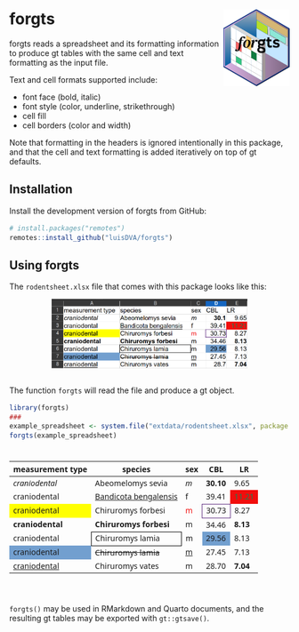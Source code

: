 
<!-- README.md is generated from README.Rmd. Please edit that file -->

# forgts <img src="man/figures/logo.png" align="right" height="138" alt="" />

<!-- badges: start -->
<!-- badges: end -->

forgts reads a spreadsheet and its formatting information to produce gt
tables with the same cell and text formatting as the input file.

Text and cell formats supported include:

- font face (bold, italic)
- font style (color, underline, strikethrough)
- cell fill
- cell borders (color and width)

Note that formatting in the headers is ignored intentionally in this
package, and that the cell and text formatting is added iteratively on
top of gt defaults.

## Installation

Install the development version of forgts from GitHub:

``` r
# install.packages("remotes")
remotes::install_github("luisDVA/forgts")
```

## Using forgts

The `rodentsheet.xlsx` file that comes with this package looks like
this:

<img src="man/figures/spsheetog.png" width="70%" style="display: block; margin: auto;" />

<br/>

The function `forgts` will read the file and produce a gt object.

``` r
library(forgts)
### 
example_spreadsheet <- system.file("extdata/rodentsheet.xlsx", package = "forgts")
forgts(example_spreadsheet)
```

<div id="zuvvulndzp" style="padding-left:0px;padding-right:0px;padding-top:10px;padding-bottom:10px;overflow-x:auto;overflow-y:auto;width:auto;height:auto;">
<style>#zuvvulndzp table {
  font-family: system-ui, 'Segoe UI', Roboto, Helvetica, Arial, sans-serif, 'Apple Color Emoji', 'Segoe UI Emoji', 'Segoe UI Symbol', 'Noto Color Emoji';
  -webkit-font-smoothing: antialiased;
  -moz-osx-font-smoothing: grayscale;
}
&#10;#zuvvulndzp thead, #zuvvulndzp tbody, #zuvvulndzp tfoot, #zuvvulndzp tr, #zuvvulndzp td, #zuvvulndzp th {
  border-style: none;
}
&#10;#zuvvulndzp p {
  margin: 0;
  padding: 0;
}
&#10;#zuvvulndzp .gt_table {
  display: table;
  border-collapse: collapse;
  line-height: normal;
  margin-left: auto;
  margin-right: auto;
  color: #333333;
  font-size: 16px;
  font-weight: normal;
  font-style: normal;
  background-color: #FFFFFF;
  width: auto;
  border-top-style: solid;
  border-top-width: 2px;
  border-top-color: #A8A8A8;
  border-right-style: none;
  border-right-width: 2px;
  border-right-color: #D3D3D3;
  border-bottom-style: solid;
  border-bottom-width: 2px;
  border-bottom-color: #A8A8A8;
  border-left-style: none;
  border-left-width: 2px;
  border-left-color: #D3D3D3;
}
&#10;#zuvvulndzp .gt_caption {
  padding-top: 4px;
  padding-bottom: 4px;
}
&#10;#zuvvulndzp .gt_title {
  color: #333333;
  font-size: 125%;
  font-weight: initial;
  padding-top: 4px;
  padding-bottom: 4px;
  padding-left: 5px;
  padding-right: 5px;
  border-bottom-color: #FFFFFF;
  border-bottom-width: 0;
}
&#10;#zuvvulndzp .gt_subtitle {
  color: #333333;
  font-size: 85%;
  font-weight: initial;
  padding-top: 3px;
  padding-bottom: 5px;
  padding-left: 5px;
  padding-right: 5px;
  border-top-color: #FFFFFF;
  border-top-width: 0;
}
&#10;#zuvvulndzp .gt_heading {
  background-color: #FFFFFF;
  text-align: center;
  border-bottom-color: #FFFFFF;
  border-left-style: none;
  border-left-width: 1px;
  border-left-color: #D3D3D3;
  border-right-style: none;
  border-right-width: 1px;
  border-right-color: #D3D3D3;
}
&#10;#zuvvulndzp .gt_bottom_border {
  border-bottom-style: solid;
  border-bottom-width: 2px;
  border-bottom-color: #D3D3D3;
}
&#10;#zuvvulndzp .gt_col_headings {
  border-top-style: solid;
  border-top-width: 2px;
  border-top-color: #D3D3D3;
  border-bottom-style: solid;
  border-bottom-width: 2px;
  border-bottom-color: #D3D3D3;
  border-left-style: none;
  border-left-width: 1px;
  border-left-color: #D3D3D3;
  border-right-style: none;
  border-right-width: 1px;
  border-right-color: #D3D3D3;
}
&#10;#zuvvulndzp .gt_col_heading {
  color: #333333;
  background-color: #FFFFFF;
  font-size: 100%;
  font-weight: normal;
  text-transform: inherit;
  border-left-style: none;
  border-left-width: 1px;
  border-left-color: #D3D3D3;
  border-right-style: none;
  border-right-width: 1px;
  border-right-color: #D3D3D3;
  vertical-align: bottom;
  padding-top: 5px;
  padding-bottom: 6px;
  padding-left: 5px;
  padding-right: 5px;
  overflow-x: hidden;
}
&#10;#zuvvulndzp .gt_column_spanner_outer {
  color: #333333;
  background-color: #FFFFFF;
  font-size: 100%;
  font-weight: normal;
  text-transform: inherit;
  padding-top: 0;
  padding-bottom: 0;
  padding-left: 4px;
  padding-right: 4px;
}
&#10;#zuvvulndzp .gt_column_spanner_outer:first-child {
  padding-left: 0;
}
&#10;#zuvvulndzp .gt_column_spanner_outer:last-child {
  padding-right: 0;
}
&#10;#zuvvulndzp .gt_column_spanner {
  border-bottom-style: solid;
  border-bottom-width: 2px;
  border-bottom-color: #D3D3D3;
  vertical-align: bottom;
  padding-top: 5px;
  padding-bottom: 5px;
  overflow-x: hidden;
  display: inline-block;
  width: 100%;
}
&#10;#zuvvulndzp .gt_spanner_row {
  border-bottom-style: hidden;
}
&#10;#zuvvulndzp .gt_group_heading {
  padding-top: 8px;
  padding-bottom: 8px;
  padding-left: 5px;
  padding-right: 5px;
  color: #333333;
  background-color: #FFFFFF;
  font-size: 100%;
  font-weight: initial;
  text-transform: inherit;
  border-top-style: solid;
  border-top-width: 2px;
  border-top-color: #D3D3D3;
  border-bottom-style: solid;
  border-bottom-width: 2px;
  border-bottom-color: #D3D3D3;
  border-left-style: none;
  border-left-width: 1px;
  border-left-color: #D3D3D3;
  border-right-style: none;
  border-right-width: 1px;
  border-right-color: #D3D3D3;
  vertical-align: middle;
  text-align: left;
}
&#10;#zuvvulndzp .gt_empty_group_heading {
  padding: 0.5px;
  color: #333333;
  background-color: #FFFFFF;
  font-size: 100%;
  font-weight: initial;
  border-top-style: solid;
  border-top-width: 2px;
  border-top-color: #D3D3D3;
  border-bottom-style: solid;
  border-bottom-width: 2px;
  border-bottom-color: #D3D3D3;
  vertical-align: middle;
}
&#10;#zuvvulndzp .gt_from_md > :first-child {
  margin-top: 0;
}
&#10;#zuvvulndzp .gt_from_md > :last-child {
  margin-bottom: 0;
}
&#10;#zuvvulndzp .gt_row {
  padding-top: 8px;
  padding-bottom: 8px;
  padding-left: 5px;
  padding-right: 5px;
  margin: 10px;
  border-top-style: solid;
  border-top-width: 1px;
  border-top-color: #D3D3D3;
  border-left-style: none;
  border-left-width: 1px;
  border-left-color: #D3D3D3;
  border-right-style: none;
  border-right-width: 1px;
  border-right-color: #D3D3D3;
  vertical-align: middle;
  overflow-x: hidden;
}
&#10;#zuvvulndzp .gt_stub {
  color: #333333;
  background-color: #FFFFFF;
  font-size: 100%;
  font-weight: initial;
  text-transform: inherit;
  border-right-style: solid;
  border-right-width: 2px;
  border-right-color: #D3D3D3;
  padding-left: 5px;
  padding-right: 5px;
}
&#10;#zuvvulndzp .gt_stub_row_group {
  color: #333333;
  background-color: #FFFFFF;
  font-size: 100%;
  font-weight: initial;
  text-transform: inherit;
  border-right-style: solid;
  border-right-width: 2px;
  border-right-color: #D3D3D3;
  padding-left: 5px;
  padding-right: 5px;
  vertical-align: top;
}
&#10;#zuvvulndzp .gt_row_group_first td {
  border-top-width: 2px;
}
&#10;#zuvvulndzp .gt_row_group_first th {
  border-top-width: 2px;
}
&#10;#zuvvulndzp .gt_summary_row {
  color: #333333;
  background-color: #FFFFFF;
  text-transform: inherit;
  padding-top: 8px;
  padding-bottom: 8px;
  padding-left: 5px;
  padding-right: 5px;
}
&#10;#zuvvulndzp .gt_first_summary_row {
  border-top-style: solid;
  border-top-color: #D3D3D3;
}
&#10;#zuvvulndzp .gt_first_summary_row.thick {
  border-top-width: 2px;
}
&#10;#zuvvulndzp .gt_last_summary_row {
  padding-top: 8px;
  padding-bottom: 8px;
  padding-left: 5px;
  padding-right: 5px;
  border-bottom-style: solid;
  border-bottom-width: 2px;
  border-bottom-color: #D3D3D3;
}
&#10;#zuvvulndzp .gt_grand_summary_row {
  color: #333333;
  background-color: #FFFFFF;
  text-transform: inherit;
  padding-top: 8px;
  padding-bottom: 8px;
  padding-left: 5px;
  padding-right: 5px;
}
&#10;#zuvvulndzp .gt_first_grand_summary_row {
  padding-top: 8px;
  padding-bottom: 8px;
  padding-left: 5px;
  padding-right: 5px;
  border-top-style: double;
  border-top-width: 6px;
  border-top-color: #D3D3D3;
}
&#10;#zuvvulndzp .gt_last_grand_summary_row_top {
  padding-top: 8px;
  padding-bottom: 8px;
  padding-left: 5px;
  padding-right: 5px;
  border-bottom-style: double;
  border-bottom-width: 6px;
  border-bottom-color: #D3D3D3;
}
&#10;#zuvvulndzp .gt_striped {
  background-color: rgba(128, 128, 128, 0.05);
}
&#10;#zuvvulndzp .gt_table_body {
  border-top-style: solid;
  border-top-width: 2px;
  border-top-color: #D3D3D3;
  border-bottom-style: solid;
  border-bottom-width: 2px;
  border-bottom-color: #D3D3D3;
}
&#10;#zuvvulndzp .gt_footnotes {
  color: #333333;
  background-color: #FFFFFF;
  border-bottom-style: none;
  border-bottom-width: 2px;
  border-bottom-color: #D3D3D3;
  border-left-style: none;
  border-left-width: 2px;
  border-left-color: #D3D3D3;
  border-right-style: none;
  border-right-width: 2px;
  border-right-color: #D3D3D3;
}
&#10;#zuvvulndzp .gt_footnote {
  margin: 0px;
  font-size: 90%;
  padding-top: 4px;
  padding-bottom: 4px;
  padding-left: 5px;
  padding-right: 5px;
}
&#10;#zuvvulndzp .gt_sourcenotes {
  color: #333333;
  background-color: #FFFFFF;
  border-bottom-style: none;
  border-bottom-width: 2px;
  border-bottom-color: #D3D3D3;
  border-left-style: none;
  border-left-width: 2px;
  border-left-color: #D3D3D3;
  border-right-style: none;
  border-right-width: 2px;
  border-right-color: #D3D3D3;
}
&#10;#zuvvulndzp .gt_sourcenote {
  font-size: 90%;
  padding-top: 4px;
  padding-bottom: 4px;
  padding-left: 5px;
  padding-right: 5px;
}
&#10;#zuvvulndzp .gt_left {
  text-align: left;
}
&#10;#zuvvulndzp .gt_center {
  text-align: center;
}
&#10;#zuvvulndzp .gt_right {
  text-align: right;
  font-variant-numeric: tabular-nums;
}
&#10;#zuvvulndzp .gt_font_normal {
  font-weight: normal;
}
&#10;#zuvvulndzp .gt_font_bold {
  font-weight: bold;
}
&#10;#zuvvulndzp .gt_font_italic {
  font-style: italic;
}
&#10;#zuvvulndzp .gt_super {
  font-size: 65%;
}
&#10;#zuvvulndzp .gt_footnote_marks {
  font-size: 75%;
  vertical-align: 0.4em;
  position: initial;
}
&#10;#zuvvulndzp .gt_asterisk {
  font-size: 100%;
  vertical-align: 0;
}
&#10;#zuvvulndzp .gt_indent_1 {
  text-indent: 5px;
}
&#10;#zuvvulndzp .gt_indent_2 {
  text-indent: 10px;
}
&#10;#zuvvulndzp .gt_indent_3 {
  text-indent: 15px;
}
&#10;#zuvvulndzp .gt_indent_4 {
  text-indent: 20px;
}
&#10;#zuvvulndzp .gt_indent_5 {
  text-indent: 25px;
}
&#10;#zuvvulndzp .katex-display {
  display: inline-flex !important;
  margin-bottom: 0.75em !important;
}
&#10;#zuvvulndzp div.Reactable > div.rt-table > div.rt-thead > div.rt-tr.rt-tr-group-header > div.rt-th-group:after {
  height: 0px !important;
}
</style>
<table class="gt_table" data-quarto-disable-processing="false" data-quarto-bootstrap="false">
  <thead>
    <tr class="gt_col_headings">
      <th class="gt_col_heading gt_columns_bottom_border gt_left" rowspan="1" colspan="1" scope="col" id="measurement-type">measurement type</th>
      <th class="gt_col_heading gt_columns_bottom_border gt_left" rowspan="1" colspan="1" scope="col" id="species">species</th>
      <th class="gt_col_heading gt_columns_bottom_border gt_left" rowspan="1" colspan="1" scope="col" id="sex">sex</th>
      <th class="gt_col_heading gt_columns_bottom_border gt_right" rowspan="1" colspan="1" scope="col" id="CBL">CBL</th>
      <th class="gt_col_heading gt_columns_bottom_border gt_right" rowspan="1" colspan="1" scope="col" id="LR">LR</th>
    </tr>
  </thead>
  <tbody class="gt_table_body">
    <tr><td headers="measurement type" class="gt_row gt_left" style="font-style: italic;">craniodental</td>
<td headers="species" class="gt_row gt_left">Abeomelomys sevia</td>
<td headers="sex" class="gt_row gt_left" style="font-style: italic;">m</td>
<td headers="CBL" class="gt_row gt_right" style="font-weight: bold;">30.10</td>
<td headers="LR" class="gt_row gt_right">9.65</td></tr>
    <tr><td headers="measurement type" class="gt_row gt_left">craniodental</td>
<td headers="species" class="gt_row gt_left" style="text-decoration: underline;">Bandicota bengalensis</td>
<td headers="sex" class="gt_row gt_left">f</td>
<td headers="CBL" class="gt_row gt_right">39.41</td>
<td headers="LR" class="gt_row gt_right" style="background-color: #F10D0C; color: #168253;">11.21</td></tr>
    <tr><td headers="measurement type" class="gt_row gt_left" style="background-color: #FFFF00;">craniodental</td>
<td headers="species" class="gt_row gt_left">Chiruromys forbesi</td>
<td headers="sex" class="gt_row gt_left" style="color: #F10D0C;">m</td>
<td headers="CBL" class="gt_row gt_right" style="border-top-width: 1px; border-top-style: solid; border-top-color: #5B277D; border-right-width: 1px; border-right-style: solid; border-right-color: #5B277D; border-bottom-width: 1px; border-bottom-style: solid; border-bottom-color: #5B277D; border-left-width: 1px; border-left-style: solid; border-left-color: #5B277D;">30.73</td>
<td headers="LR" class="gt_row gt_right">8.27</td></tr>
    <tr><td headers="measurement type" class="gt_row gt_left" style="font-weight: bold;">craniodental</td>
<td headers="species" class="gt_row gt_left" style="font-weight: bold;">Chiruromys forbesi</td>
<td headers="sex" class="gt_row gt_left">m</td>
<td headers="CBL" class="gt_row gt_right">34.46</td>
<td headers="LR" class="gt_row gt_right" style="font-weight: bold;">8.13</td></tr>
    <tr><td headers="measurement type" class="gt_row gt_left">craniodental</td>
<td headers="species" class="gt_row gt_left" style="border-top-width: 1px; border-top-style: solid; border-top-color: #000000; border-right-width: 1px; border-right-style: solid; border-right-color: #000000; border-bottom-width: 1px; border-bottom-style: solid; border-bottom-color: #000000; border-left-width: 1px; border-left-style: solid; border-left-color: #000000;">Chiruromys lamia</td>
<td headers="sex" class="gt_row gt_left">m</td>
<td headers="CBL" class="gt_row gt_right" style="background-color: #729FCF;">29.56</td>
<td headers="LR" class="gt_row gt_right">8.13</td></tr>
    <tr><td headers="measurement type" class="gt_row gt_left" style="background-color: #729FCF;">craniodental</td>
<td headers="species" class="gt_row gt_left" style="text-decoration: line-through;">Chiruromys lamia</td>
<td headers="sex" class="gt_row gt_left" style="text-decoration: underline;">m</td>
<td headers="CBL" class="gt_row gt_right">27.45</td>
<td headers="LR" class="gt_row gt_right">7.13</td></tr>
    <tr><td headers="measurement type" class="gt_row gt_left" style="text-decoration: underline;">craniodental</td>
<td headers="species" class="gt_row gt_left">Chiruromys vates</td>
<td headers="sex" class="gt_row gt_left">m</td>
<td headers="CBL" class="gt_row gt_right">28.70</td>
<td headers="LR" class="gt_row gt_right" style="font-weight: bold;">7.04</td></tr>
  </tbody>
  &#10;  
</table>
</div>

<br/>

`forgts()` may be used in RMarkdown and Quarto documents, and the
resulting gt tables may be exported with `gt::gtsave()`.
